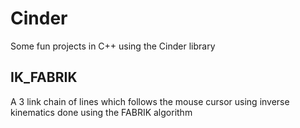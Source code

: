 # Cinder
Some fun projects in C++ using the Cinder library


## IK_FABRIK
A 3 link chain of lines which follows the mouse cursor using inverse kinematics done using the FABRIK algorithm

